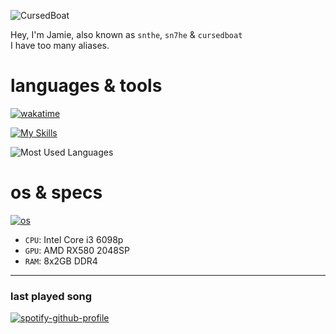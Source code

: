 ![CursedBoat](https://i.ibb.co/pxZcwKr/cursedboat.png)



Hey, I'm Jamie, also known as `snthe`, `sn7he` & `cursedboat` <br />
I have too many aliases.

# languages & tools
[![wakatime](https://wakatime.com/badge/user/39b84677-b2b8-404d-8185-3cec87071def.svg)](https://wakatime.com/@39b84677-b2b8-404d-8185-3cec87071def)

[![My Skills](https://skillicons.dev/icons?i=rust,cs,dotnet,python,ts,nodejs,bun,express,sqlite,mongodb,bash,zsh)](https://skillicons.dev)

![Most Used Languages](https://github-readme-stats.vercel.app/api/top-langs/?username=cursedboat&layout=compact&theme=dark)

# os & specs

[![os](https://skillicons.dev/icons?i=windows,arch,ubuntu)](https://skillicons.dev)
- `CPU`: Intel Core i3 6098p
- `GPU`: AMD RX580 2048SP
- `RAM`: 8x2GB DDR4

---
### last played song

[![spotify-github-profile](https://spotify-github-profile.kittinanx.com/api/view?uid=g2lqgpmd6ffpfgsm1nv0y3dle&cover_image=true&theme=natemoo-re&show_offline=false&background_color=121212&interchange=false&bar_color=53b14f&bar_color_cover=false)](https://spotify-github-profile.kittinanx.com/api/view?uid=g2lqgpmd6ffpfgsm1nv0y3dle&redirect=true)
